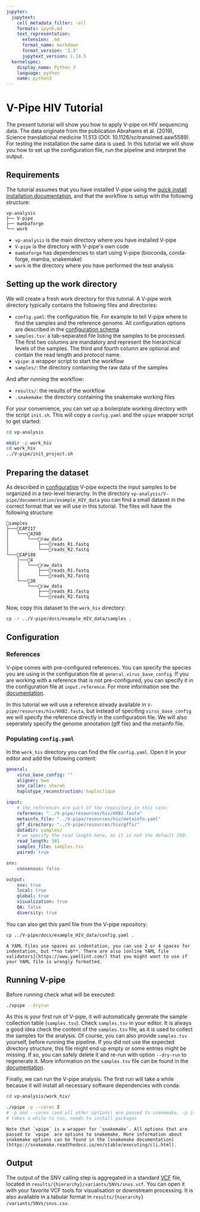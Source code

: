 ```yaml
---
jupyter:
  jupytext:
    cell_metadata_filter: -all
    formats: ipynb,md
    text_representation:
      extension: .md
      format_name: markdown
      format_version: '1.3'
      jupytext_version: 1.14.5
  kernelspec:
    display_name: Python 3
    language: python
    name: python3
---
```


<!-- markdownlint-configure-file { "MD010": { "ignore_code_languages" : [ "tsv", "bash" ] } } -->
# V-Pipe HIV Tutorial

The present tutorial will show you how to apply V-pipe on HIV sequencing data. The data originate from the publication Abrahams et al. (2019), Science translational medicine 11.513 (DOI: 10.1126/scitranslmed.aaw5589). For testing the installation the same data is used. In this tutorial we will show you how to set up the configuration file, run the pipeline and interpret the output.

## Requirements

The tutorial assumes that you have installed V-pipe using the [quick install installation documentation](quick-install-v-pipe-and-conda), and that the workflow is setup with the following structure:

```text
vp-analysis
├── V-pipe
├── mambaforge
└── work
```

- `vp-analysis` is the main directory where you have installed V-pipe
- `V-pipe` is the directory with V-pipe's own code
- `mambaforge` has dependencies to start using V-pipe (bioconda, conda-forge, mamba, snakemake)
- `work` is the directory where you have performed the test analysis

## Setting up the work directory

We will create a fresh work directory for this tutorial. A V-pipe work directory typically contains the following files and directories:

- `config.yaml`: the configuration file. For example to tell V-pipe where to find the samples and the reference genome. All configuration options are described in the [configuration schema](configuring-the-workflow)
- `samples.tsv`: a tab-separated file listing the samples to be processed. The first two columns are mandatory and represent the hierarchical levels of the samples. The third and fourth column are optional and contain the read length and protocol name. 
- `vpipe`: a wrapper script to start the workflow
- `samples/`: the directory containing the raw data of the samples

And after running the workflow:

- `results/`: the results of the workflow
- `.snakemake`: the directory containing the snakemake working files

For your convenience, you can set up a boilerplate working directory with the script `init.sh`. This will copy a `config.yaml` and the `vpipe` wrapper script to get started: 

```bash
cd vp-analysis

mkdir -p work_hiv
cd work_hiv
../V-pipe/init_project.sh
```

## Preparing the dataset

As described in [configuration](organizing-data) V-pipe expects the input samples to be organized in a two-level hierarchy. In the directory `vp-analysis/V-pipe/documentation/example_HIV_data` you can find a small dataset in the correct format that we will use in this tutorial. The files will have the following structure:

```text
📁samples
├───📁CAP217
│   └───📁4390
│       └───📁raw_data
│           ├───🧬reads_R1.fastq
│           └───🧬reads_R2.fastq
└───📁CAP188
    │───📁4
    │   └───📁raw_data
    │       ├───🧬reads_R1.fastq
    │       └───🧬reads_R2.fastq
    └───📁30
        └───📁raw_data
            ├───🧬reads_R1.fastq
            └───🧬reads_R2.fastq
```

Now, copy this dataset to the `work_hiv` directory:

```bash
cp -r ../V-pipe/docs/example_HIV_data/samples .
```

## Configuration

### References

V-pipe comes with pre-configured references. You can specify the species you are using in the configuration file at `general.virus_base_config`. If you are working with a reference that is not pre-configured, you can specify it in the configuration file at `input.reference`. For more information see the [documentation](configuring-the-workflow).

In this tutorial we will use a reference already available in `V-pipe/resources/hiv/HXB2.fasta`, but instead of specifing `virus_base_config` we will specify the reference directly in the configuration file. We will also seperately specify the genome annotation (gff file) and the metainfo file. 

### Populating `config.yaml`

In the `work_hiv`  directory you can find the file `config.yaml`. Open it in your editor and add the following content:

```yaml
general:
    virus_base_config: ""
    aligner: bwa
    snv_caller: shorah
    haplotype_reconstruction: haploclique

input:
    # the references are part of the repository in this case:
    reference: "../V-pipe/resources/hiv/HXB2.fasta"
    metainfo_file: "../V-pipe/resources/hiv/metainfo.yaml"
    gff_directory: "../V-pipe/resources/hiv/gffs/"
    datadir: samples/
    # we specify the read length here, as it is not the default 250:
    read_length: 301
    samples_file: samples.tsv
    paired: true

snv:
    consensus: false

output:
    snv: true
    local: true
    global: true
    visualization: true
    QA: false
    diversity: true
```

You can also get this yaml file from the V-pipe repository:

```bash
cp ../V-pipe/docs/example_HIV_data/config.yaml .
```

```{note}
A YAML files use spaces as indentation, you can use 2 or 4 spaces for indentation, but **no tab**. There are also [online YAML file validators](https://www.yamllint.com/) that you might want to use if your YAML file is wrongly formatted.
```

## Running V-pipe

Before running check what will be executed:

```bash
./vpipe --dryrun
```

As this is your first run of V-pipe, it will automatically generate the sample collection table (`samples.tsv`). Check `samples.tsv` in your editor. It is always a good idea check the content of the `samples.tsv` file, as it is used to collect the samples for the analysis. Of course, you can also provide `samples.tsv` yourself, before running the pipeline. If you did not use the expected directory structure, this file might end up empty or some entries might be missing. If so, you can safely delete it and re-run with option `--dry-run` to regenerate it. More information on the `samples.tsv` file can be found in the [documentation](setting-up-samplestsv).

Finally, we can run the V-pipe analysis. The first run will take a while because it will install all necessary software dependencies with conda:

```bash
cd vp-analysis/work_hiv/

./vpipe -p --cores 2
# -p and --cores (and all other options) are passed to snakemake. -p is for printing shell cmds. 
# takes a while to run, needs to install packages
```

```{note}
Note that `vpipe` is a wrapper for `snakemake`. All options that are passed to `vpipe` are options to snakemake. More information about snakemake options can be found in the [snakemake documentation](https://snakemake.readthedocs.io/en/stable/executing/cli.html).
```

## Output

The output of the SNV calling step is aggregated in a standard [VCF](https://en.wikipedia.org/wiki/Variant_Call_Format) file, located in `results/​{hierarchy}​/variants/SNVs/snvs.vcf`. You can open it with your favorite VCF tools for visualisation or downstream processing. It is also available in a tabular format in `results/​{hierarchy}​/variants/SNVs/snvs.csv`.
